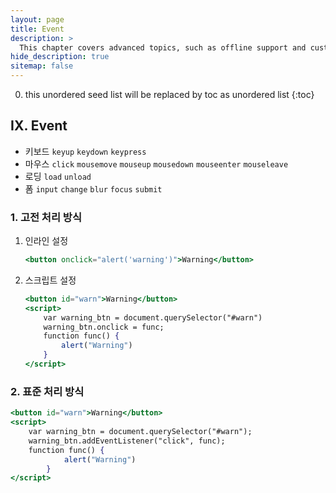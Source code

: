 ```yaml
---
layout: page
title: Event
description: >
  This chapter covers advanced topics, such as offline support and custom JS builds. Codings skills are recommended.
hide_description: true
sitemap: false
---
```

0. this unordered seed list will be replaced by toc as unordered list
{:toc}


## IX. Event

- 키보드 `keyup` `keydown` `keypress`
- 마우스 `click` `mousemove` `mouseup` `mousedown` `mouseenter` `mouseleave`
- 로딩 `load` `unload`
- 폼 `input` `change` `blur` `focus` `submit`

### 1. 고전 처리 방식

1. 인라인 설정
    
    ```jsx
    <button onclick="alert('warning')">Warning</button>
    ```
    
2. 스크립트 설정
    
    ```jsx
    <button id="warn">Warning</button>
    <script>
    	var warning_btn = document.querySelector("#warn")
    	warning_btn.onclick = func;
    	function func() {
    		alert("Warning")
    	}
    </script>
    ```
    

### 2. 표준 처리 방식

```jsx
<button id="warn">Warning</button>
<script>
	var warning_btn = document.querySelector("#warn");
	warning_btn.addEventListener("click", func);
	function func() {
			alert("Warning")
		}
</script>
```
